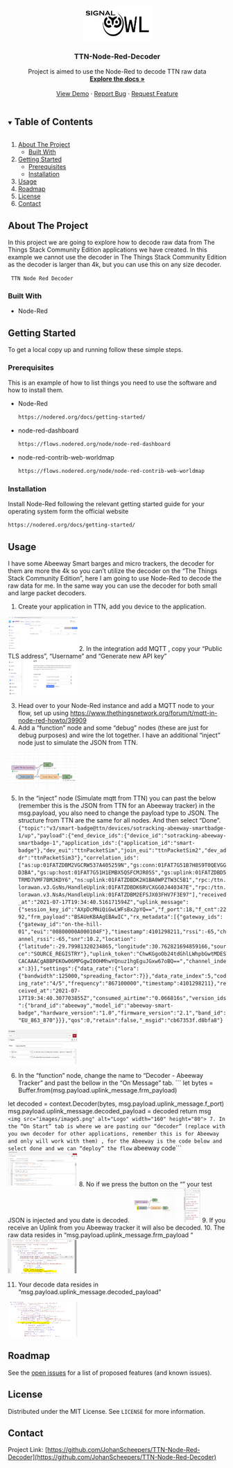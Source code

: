 ﻿<!-- PROJECT LOGO -->
<br />
<p align="center">
  <a href="https://github.com/JohanScheepers/TTN-Node-Red-Decoder">
    <img src="images/SIGNALOWL.jpg" alt="Logo" width="160" height="80">
  </a>

  <h3 align="center"> TTN-Node-Red-Decoder </h3>

  <p align="center">
    Project is aimed to use the Node-Red to decode TTN raw data
    <br />
    <a href="https://github.com/JohanScheepers/TTN-Node-Red-Decoder"><strong>Explore the docs »</strong></a>
    <br />
    <br />
    <a href="https://github.com/JohanScheepers/TTN-Node-Red-Decoder/blob/main/images/gatewayRadius.gif">View Demo</a>
    ·
    <a href="https://github.com/JohanScheepers/TTN-Node-Red-Decoder/issues">Report Bug</a>
    ·
    <a href="https://github.com/JohanScheepers/TTN-Node-Red-Decoder/issues">Request Feature</a>
  </p>
</p>



<!-- TABLE OF CONTENTS -->
<details open="open">
  <summary><h2 style="display: inline-block">Table of Contents</h2></summary>
  <ol>
    <li>
      <a href="#about-the-project">About The Project</a>
      <ul>
        <li><a href="#built-with">Built With</a></li>
      </ul>
    </li>
    <li>
      <a href="#getting-started">Getting Started</a>
      <ul>
        <li><a href="#prerequisites">Prerequisites</a></li>
        <li><a href="#installation">Installation</a></li>
      </ul>
    </li>
    <li><a href="#usage">Usage</a></li> 
    <li><a href="#roadmap">Roadmap</a></li>
    <li><a href="#license">License</a></li>
    <li><a href="#contact">Contact</a></li>
  </ol>
</details>



<!-- ABOUT THE PROJECT -->
## About The Project

In this project we are going to explore how to decode raw data from The Things Stack Community Edition applications we have created. In this example we cannot use the decoder in The Things Stack Community Edition as the decoder is larger than 4k, but you can use this on any size decoder.


` TTN Node Red Decoder`


### Built With

* []()Node-Red



<!-- GETTING STARTED -->
## Getting Started

To get a local copy up and running follow these simple steps.

### Prerequisites

This is an example of how to list things you need to use the software and how to install them.
* Node-Red
  ```sh
  https://nodered.org/docs/getting-started/
  ```

* node-red-dashboard
  ```sh
  https://flows.nodered.org/node/node-red-dashboard
  ```

* node-red-contrib-web-worldmap
  ```sh
  https://flows.nodered.org/node/node-red-contrib-web-worldmap
  ```




### Installation

 Install Node-Red following the relevant getting started guide for your operating system form the official website
   ```sh
   https://nodered.org/docs/getting-started/
   ```




<!-- USAGE EXAMPLES -->
## Usage

I have some Abeeway Smart barges and micro trackers, the decoder for them are more the 4k so you can’t utilize the decoder on the “The Things Stack Community Edition”, here I am going to use Node-Red to decode the raw data for me. In the same way you can use the decoder for both small and large packet decoders.

1. Create your application in TTN, add you device to the application. 
<img src="images/image1.png" alt="Logo" width="160" height="80">
2. In the integration add MQTT , copy your “Public TLS address”, “Username” and “Generate new API key”
<img src="images/image2.png" alt="Logo" width="160" height="80">

3. Head over to  your Node-Red instance and add a MQTT node to your flow, set up using https://www.thethingsnetwork.org/forum/t/mqtt-in-node-red-howto/39909
4. Add a “function” node and some “debug” nodes (these are just for debug purposes) and wire the lot together. I have an additional “inject” node just to simulate the JSON from TTN. 
<img src="images/image3.png" alt="Logo" width="160" height="80">

5. In the “inject” node (Simulate mqtt from TTN) you can past the below (remember this is the JSON from TTN for an Abeeway tracker) in the msg.payload, you also need to change the payload type to JSON. The structure from TTN are the same for all nodes. And then select “Done”. ``` {"topic":"v3/smart-badge@ttn/devices/sotracking-abeeway-smartbadge-1/up","payload":{"end_device_ids":{"device_id":"sotracking-abeeway-smartbadge-1","application_ids":{"application_id":"smart-badge"},"dev_eui":"ttnPacketSim","join_eui":"ttnPacketSim2","dev_addr":"ttnPacketSim3"},"correlation_ids":["as:up:01FATZDBM2VGCRW537A405259N","gs:conn:01FAT7G51B7H8S9T0QEVGGD3BA","gs:up:host:01FAT7G51H1EMBX5QSFCMJR05S","gs:uplink:01FATZDBD5TRMD7VMF7BMJKDY6","ns:uplink:01FATZDBDK2H1BA0WPZTW3C5B1","rpc:/ttn.lorawan.v3.GsNs/HandleUplink:01FATZDBDK6RVCXGG0J440347E","rpc:/ttn.lorawan.v3.NsAs/HandleUplink:01FATZDBM2EFSJX03FHV7F3E97"],"received_at":"2021-07-17T19:34:40.516171594Z","uplink_message":{"session_key_id":"AXpDcMNiQiGwLWFsBx2pYQ==","f_port":18,"f_cnt":2292,"frm_payload":"BSAUeKBAAgEBAwIC","rx_metadata":[{"gateway_ids":{"gateway_id":"on-the-hill-01","eui":"00800000A000104F"},"timestamp":4101298211,"rssi":-65,"channel_rssi":-65,"snr":10.2,"location":{"latitude":-29.79981320234865,"longitude":30.762821694859166,"source":"SOURCE_REGISTRY"},"uplink_token":"ChwKGgoOb24tdGhlLWhpbGwtMDESCACAAACgABBPEKOw06MPGgwI0OHMhwYQnuz1hgEguJGxw67oBQ==","channel_index":3}],"settings":{"data_rate":{"lora":{"bandwidth":125000,"spreading_factor":7}},"data_rate_index":5,"coding_rate":"4/5","frequency":"867100000","timestamp":4101298211},"received_at":"2021-07-17T19:34:40.307703855Z","consumed_airtime":"0.066816s","version_ids":{"brand_id":"abeeway","model_id":"abeeway-smart-badge","hardware_version":"1.0","firmware_version":"2.1","band_id":"EU_863_870"}}},"qos":0,"retain":false,"_msgid":"cb67353f.d8bfa8"} ```
 <img src="images/image4.png" alt="Logo" width="160" height="80">

6. In the “function” node, change the name to “Decoder - Abeeway Tracker” and past the bellow in the “On Message” tab. ``` let bytes = Buffer.from(msg.payload.uplink_message.frm_payload)

let decoded = context.Decoder(bytes, msg.payload.uplink_message.f_port)
msg.payload.uplink_message.decoded_payload = decoded
return msg``` 
<img src="images/image5.png" alt="Logo" width="160" height="80">
7. In the “On Start” tab is where we are pasting our “decoder” (replace with you own decoder for other applications, remember this is for Abeeway and only will work with them) , for the Abeeway is the code below and select done and we can “deploy” the flow ``` abeeway code``` 
<img src="images/image6.png" alt="Logo" width="160" height="80">
8. No if we press the button on the “” your test JSON is injected and you date is decoded. 
<img src="images/image7.png" alt="Logo" width="160" height="80">
9. If you receive an Uplink from you Abeeway tracker it will also be decoded.
10. The raw data resides in “msg.payload.uplink_message.frm_payload “
<img src="images/image8.png" alt="Logo" width="160" height="80">

11. Your decode data resides in “msg.payload.uplink_message.decoded_payload” 
<img src="images/image9.png" alt="Logo" width="160" height="80">




<!-- ROADMAP -->
## Roadmap

See the [open issues](https://github.com/JohanScheepers/TTN-Node-Red-Decoder/issues) for a list of proposed features (and known issues).



<!-- LICENSE -->
## License

Distributed under the MIT License. See `LICENSE` for more information.



<!-- CONTACT -->
## Contact


Project Link: [https://github.com/JohanScheepers/TTN-Node-Red-Decoder](https://github.com/JohanScheepers/TTN-Node-Red-Decoder)






<!-- MARKDOWN LINKS & IMAGES -->
<!-- https://www.markdownguide.org/basic-syntax/#reference-style-links -->

[forks-shield]: https://img.shields.io/github/forks/JohanScheepers/repo.svg?style=for-the-badge
[forks-url]: https://github.com/JohanScheepers/repo/network/members
[stars-shield]: https://img.shields.io/github/stars/JohanScheepers/repo.svg?style=for-the-badge
[stars-url]:https://github.com/JohanScheepers/TTN-Node-Red-Decoder/stargazers
[issues-shield]: https://img.shields.io/github/issues/JohanScheepers/repo.svg?style=for-the-badge
[issues-url]: https://github.com/JohanScheepers/repo/issues
[license-shield]: https://img.shields.io/github/license/JohanScheepers/repo.svg?style=for-the-badge
[license-url]: https://github.com/JohanScheepers/repo/blob/master/LICENSE.txt
[linkedin-shield]: https://img.shields.io/badge/-LinkedIn-black.svg?style=for-the-badge&logo=linkedin&colorB=555
[linkedin-url]: https://www.linkedin.com/in/johan-scheepers-6a263514a/


